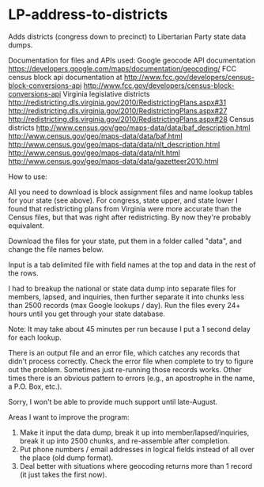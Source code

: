 LP-address-to-districts
=======================

Adds districts (congress down to precinct) to Libertarian Party state data dumps.

Documentation for files and APIs used:
Google geocode API documentation
https://developers.google.com/maps/documentation/geocoding/
FCC census block api documentation at http://www.fcc.gov/developers/census-block-conversions-api
http://www.fcc.gov/developers/census-block-conversions-api
Virginia legislative districts
http://redistricting.dls.virginia.gov/2010/RedistrictingPlans.aspx#31
http://redistricting.dls.virginia.gov/2010/RedistrictingPlans.aspx#27
http://redistricting.dls.virginia.gov/2010/RedistrictingPlans.aspx#28
Census districts
http://www.census.gov/geo/maps-data/data/baf_description.html
http://www.census.gov/geo/maps-data/data/baf.html
http://www.census.gov/geo/maps-data/data/nlt_description.html
http://www.census.gov/geo/maps-data/data/nlt.html
http://www.census.gov/geo/maps-data/data/gazetteer2010.html

How to use:

All you need to download is block assignment files and name lookup tables for your state (see above).  For congress, state upper, and state lower I found that redistricting plans from Virginia were more accurate than the Census files, but that was right after redistricting.  By now they're probably equivalent.

Download the files for your state, put them in a folder called "data", and change the file names below.

Input is a tab delimited file with field names at the top and data in the rest of the rows.

I had to breakup the national or state data dump into separate files for members, lapsed, and inquiries, then further separate it into chunks less than 2500 records (max Google lookups / day). Run the files every 24+ hours until you get through your state database.

Note: It may take about 45 minutes per run because I put a 1 second delay for each lookup.

There is an output file and an error file, which catches any records that didn't process correctly. Check the error file when complete to try to figure out the problem.  Sometimes just re-running those records works.  Other times there is an obvious pattern to errors (e.g., an apostrophe in the name, a P.O. Box, etc.).

Sorry, I won't be able to provide much support until late-August.

Areas I want to improve the program:
1) Make it input the data dump, break it up into member/lapsed/inquiries, break it up into 2500 chunks, and re-assemble after completion.
2) Put phone numbers / email addresses in logical fields instead of all over the place (old dump format).
3) Deal better with situations where geocoding returns more than 1 record (it just takes the first now).
